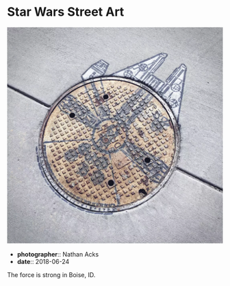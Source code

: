 # Star Wars Street Art

![A manhole cover transformed into the Millennium Falcon](assets/2018-06-24-star-wars-street-art.webp)

* **photographer**:: Nathan Acks  
* **date**:: 2018-06-24

The force is strong in Boise, ID.
